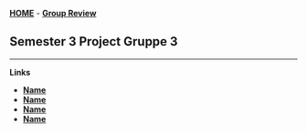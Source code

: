 [**HOME**](index.md) - [**Group Review**](groupreview.md)




## Semester 3 Project Gruppe 3




___


**Links**

* <a href="https://" target="_blank">**Name**</a>
* <a href="https://" target="_blank">**Name**</a>
* <a href="https://" target="_blank">**Name**</a>
* <a href="https://" target="_blank">**Name**</a>
